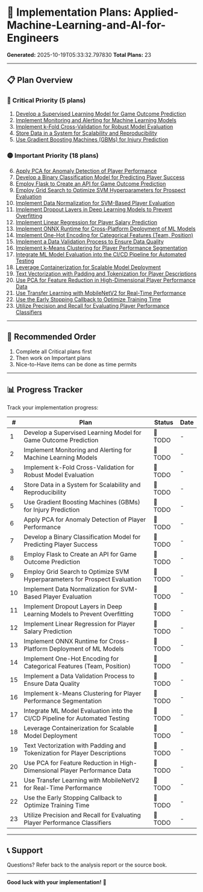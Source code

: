 # 🚀 Implementation Plans: Applied-Machine-Learning-and-AI-for-Engineers

**Generated:** 2025-10-19T05:33:32.797830
**Total Plans:** 23

---

## 📋 Plan Overview

### 🔴 Critical Priority (5 plans)

1. [Develop a Supervised Learning Model for Game Outcome Prediction](01_Develop_a_Supervised_Learning_Model_for_Game_Outcome_Prediction.md)
2. [Implement Monitoring and Alerting for Machine Learning Models](02_Implement_Monitoring_and_Alerting_for_Machine_Learning_Models.md)
3. [Implement k-Fold Cross-Validation for Robust Model Evaluation](03_Implement_k-Fold_Cross-Validation_for_Robust_Model_Evaluation.md)
4. [Store Data in a System for Scalability and Reproducibility](04_Store_Data_in_a_System_for_Scalability_and_Reproducibility.md)
5. [Use Gradient Boosting Machines (GBMs) for Injury Prediction](05_Use_Gradient_Boosting_Machines_GBMs_for_Injury_Prediction.md)

### 🟡 Important Priority (18 plans)

6. [Apply PCA for Anomaly Detection of Player Performance](06_Apply_PCA_for_Anomaly_Detection_of_Player_Performance.md)
7. [Develop a Binary Classification Model for Predicting Player Success](07_Develop_a_Binary_Classification_Model_for_Predicting_Player_Success.md)
8. [Employ Flask to Create an API for Game Outcome Prediction](08_Employ_Flask_to_Create_an_API_for_Game_Outcome_Prediction.md)
9. [Employ Grid Search to Optimize SVM Hyperparameters for Prospect Evaluation](09_Employ_Grid_Search_to_Optimize_SVM_Hyperparameters_for_Prospect_Evaluation.md)
10. [Implement Data Normalization for SVM-Based Player Evaluation](10_Implement_Data_Normalization_for_SVM-Based_Player_Evaluation.md)
11. [Implement Dropout Layers in Deep Learning Models to Prevent Overfitting](11_Implement_Dropout_Layers_in_Deep_Learning_Models_to_Prevent_Overfitting.md)
12. [Implement Linear Regression for Player Salary Prediction](12_Implement_Linear_Regression_for_Player_Salary_Prediction.md)
13. [Implement ONNX Runtime for Cross-Platform Deployment of ML Models](13_Implement_ONNX_Runtime_for_Cross-Platform_Deployment_of_ML_Models.md)
14. [Implement One-Hot Encoding for Categorical Features (Team, Position)](14_Implement_One-Hot_Encoding_for_Categorical_Features_Team_Position.md)
15. [Implement a Data Validation Process to Ensure Data Quality](15_Implement_a_Data_Validation_Process_to_Ensure_Data_Quality.md)
16. [Implement k-Means Clustering for Player Performance Segmentation](16_Implement_k-Means_Clustering_for_Player_Performance_Segmentation.md)
17. [Integrate ML Model Evaluation into the CI/CD Pipeline for Automated Testing](17_Integrate_ML_Model_Evaluation_into_the_CICD_Pipeline_for_Automated_Testing.md)
18. [Leverage Containerization for Scalable Model Deployment](18_Leverage_Containerization_for_Scalable_Model_Deployment.md)
19. [Text Vectorization with Padding and Tokenization for Player Descriptions](19_Text_Vectorization_with_Padding_and_Tokenization_for_Player_Descriptions.md)
20. [Use PCA for Feature Reduction in High-Dimensional Player Performance Data](20_Use_PCA_for_Feature_Reduction_in_High-Dimensional_Player_Performance_Data.md)
21. [Use Transfer Learning with MobileNetV2 for Real-Time Performance](21_Use_Transfer_Learning_with_MobileNetV2_for_Real-Time_Performance.md)
22. [Use the Early Stopping Callback to Optimize Training Time](22_Use_the_Early_Stopping_Callback_to_Optimize_Training_Time.md)
23. [Utilize Precision and Recall for Evaluating Player Performance Classifiers](23_Utilize_Precision_and_Recall_for_Evaluating_Player_Performance_Classifiers.md)

---

## 🎯 Recommended Order

1. Complete all Critical plans first
2. Then work on Important plans
3. Nice-to-Have items can be done as time permits

---

## 📊 Progress Tracker

Track your implementation progress:

| # | Plan | Status | Date |
|---|------|--------|------|
| 1 | Develop a Supervised Learning Model for Game Outcome Prediction | 🔲 TODO | - |
| 2 | Implement Monitoring and Alerting for Machine Learning Models | 🔲 TODO | - |
| 3 | Implement k-Fold Cross-Validation for Robust Model Evaluation | 🔲 TODO | - |
| 4 | Store Data in a System for Scalability and Reproducibility | 🔲 TODO | - |
| 5 | Use Gradient Boosting Machines (GBMs) for Injury Prediction | 🔲 TODO | - |
| 6 | Apply PCA for Anomaly Detection of Player Performance | 🔲 TODO | - |
| 7 | Develop a Binary Classification Model for Predicting Player Success | 🔲 TODO | - |
| 8 | Employ Flask to Create an API for Game Outcome Prediction | 🔲 TODO | - |
| 9 | Employ Grid Search to Optimize SVM Hyperparameters for Prospect Evaluation | 🔲 TODO | - |
| 10 | Implement Data Normalization for SVM-Based Player Evaluation | 🔲 TODO | - |
| 11 | Implement Dropout Layers in Deep Learning Models to Prevent Overfitting | 🔲 TODO | - |
| 12 | Implement Linear Regression for Player Salary Prediction | 🔲 TODO | - |
| 13 | Implement ONNX Runtime for Cross-Platform Deployment of ML Models | 🔲 TODO | - |
| 14 | Implement One-Hot Encoding for Categorical Features (Team, Position) | 🔲 TODO | - |
| 15 | Implement a Data Validation Process to Ensure Data Quality | 🔲 TODO | - |
| 16 | Implement k-Means Clustering for Player Performance Segmentation | 🔲 TODO | - |
| 17 | Integrate ML Model Evaluation into the CI/CD Pipeline for Automated Testing | 🔲 TODO | - |
| 18 | Leverage Containerization for Scalable Model Deployment | 🔲 TODO | - |
| 19 | Text Vectorization with Padding and Tokenization for Player Descriptions | 🔲 TODO | - |
| 20 | Use PCA for Feature Reduction in High-Dimensional Player Performance Data | 🔲 TODO | - |
| 21 | Use Transfer Learning with MobileNetV2 for Real-Time Performance | 🔲 TODO | - |
| 22 | Use the Early Stopping Callback to Optimize Training Time | 🔲 TODO | - |
| 23 | Utilize Precision and Recall for Evaluating Player Performance Classifiers | 🔲 TODO | - |

---

## 📞 Support

Questions? Refer back to the analysis report or the source book.

---

**Good luck with your implementation!** 🚀
